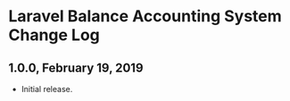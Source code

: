 Laravel Balance Accounting System Change Log
============================================

1.0.0, February 19, 2019
------------------------

- Initial release.
